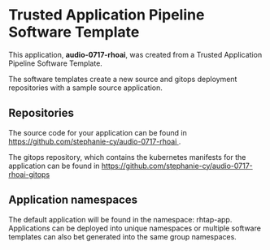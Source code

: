 # Trusted Application Pipeline Software Template

This application, **audio-0717-rhoai**, was created from a Trusted Application Pipeline Software Template.

The software templates create a new source and gitops deployment repositories with a sample source application. 

## Repositories

The source code for your application can be found in [https://github.com/stephanie-cy/audio-0717-rhoai ](https://github.com/stephanie-cy/audio-0717-rhoai ).
 
The gitops repository, which contains the kubernetes manifests for the application can be found in 
[https://github.com/stephanie-cy/audio-0717-rhoai-gitops ](https://github.com/stephanie-cy/audio-0717-rhoai-gitops ) 

## Application namespaces 

The default application will be found in the namespace: rhtap-app. Applications can be deployed into unique namespaces or multiple software templates can also bet generated into the same group namespaces.  